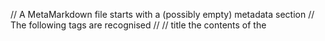// A MetaMarkdown file starts with a (possibly empty) metadata section
// The following tags are recognised
//
//      title           the contents of the <title> tag
//      tags            not currently used but reserved
//      keywords        not currently used but reserved
//      headinglevel    a value > 0 shifts headings (eg 2: h1->h3 etc)
//                      (yet to be implemented)
//      meta            sets <meta> tags

:title:           Test1                 
:tags:            test, test1
:keywords:        test, metamarkdown
:headinglevel:    0
:meta:            field1 := value1, field2 := value2

# Test 1


## Nulla facilisi

Lorem ipsum dolor sit amet, consectetur adipiscing elit. Sed
tincidunt diam quam, eu luctus erat hendrerit vitae.
Suspendisse at elit maximus, volutpat nisl in, rhoncus erat.
Suspendisse ullamcorper eleifend metus a feugiat.

- Suspendisse posuere leo vel hendrerit efficitur. Phasellus
imperdiet mollis dolor, a condimentum ligula iaculis sit
amet.

- Curabitur pretium ullamcorper turpis sit amet
hendrerit. Sed dictum quam at ante euismod condimentum.

- Curabitur nisl nisi, tincidunt sit amet sapien eu, facilisis
maximus lorem. Proin et quam lacus. Phasellus varius tempus
arcu nec rutrum.

Cras eu ante luctus, tempor felis id, feugiat erat. Aenean
accumsan sed turpis vel fermentum. Phasellus in odio ut elit
ultrices pellentesque. Morbi libero leo, placerat id posuere
eget, auctor ac sapien. Curabitur venenatis bibendum erat.
Vestibulum id purus pretium, tincidunt arcu eu, suscipit
orci.

> Sed quis mauris eu nunc ornare pellentesque non eget ex.
Donec eu elit porttitor, bibendum ipsum vitae, fermentum
libero. Class aptent taciti sociosqu ad litora torquent per
conubia nostra, per inceptos himenaeos. Integer lacus massa,
consequat vel elit vel, commodo viverra tellus. Phasellus
vel ligula vel erat iaculis auctor.

Mauris ac dictum mi, nec sagittis nulla. Quisque maximus
consectetur dolor non aliquam. Nullam lacus turpis, luctus
vulputate rhoncus ac, finibus non ipsum. Sed sit amet
egestas magna. Ut augue felis, consectetur a egestas nec,
tincidunt et arcu. Morbi eget tincidunt tellus. Aliquam sed
sagittis tellus, ut laoreet massa.


## Donec condimentum

Ex ligula, vel elementum diam ullamcorper ut. Sed semper
vestibulum venenatis. In id ligula ut lorem hendrerit
condimentum eu vel ligula. Maecenas laoreet, felis sit amet
volutpat sagittis, nibh nunc hendrerit libero, vitae
faucibus nisi dolor sit amet metus. Curabitur auctor vel
augue at consectetur.


### Maecenas accumsan

Id sapien sit amet mattis. Vivamus vestibulum mi sapien, eu
eleifend justo porta ac. Duis pretium placerat magna vel
tristique. Suspendisse sem dolor, rhoncus vel commodo in,
bibendum eget risus. Phasellus lobortis nibh non ipsum
ultrices condimentum. Ut in mi quis dolor consectetur
elementum quis sit amet dui.


### Integer orci lorem

Quisque quis lacus vitae mi elementum lobortis. Nullam sit
amet sagittis urna, sit amet dictum eros. Nulla facilisi.
Aenean eget accumsan nulla. Fusce quis dapibus sapien.
Bibendum et fermentum vel, iaculis a sapien.

    Suspendisse congue, ex in sagittis volutpat, lorem eros
    maximus eros, id pharetra felis odio id velit. Integer vitae
    sapien sed turpis tempor facilisis vitae at leo. Nam ipsum
    diam, placerat sit amet tempus ac, ornare in eros. Proin
    interdum arcu nec dui ornare, id molestie enim auctor. Sed
    id convallis nunc.

Nam vel vulputate mauris. Mauris laoreet, justo nec
scelerisque euismod, erat quam vehicula diam, vitae sodales
nisl est in felis.
